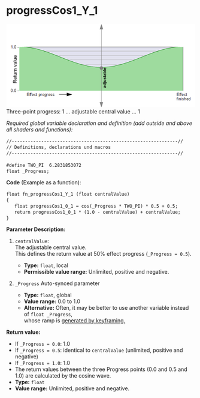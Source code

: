 # progressCos1_Y_1  
![](images/progressCos1_Y_1.png)  
Three-point progress: 1 ...  adjustable central value  ... 1  
  
*Required global variable declaration and definition (add outside and above all shaders and functions):*
```` Code
//--------------------------------------------------------------//
// Definitions, declarations und macros
//--------------------------------------------------------------//

#define TWO_PI  6.2831853072
float _Progress;
````
**Code** (Example as a function):  
```` Code
float fn_progressCos1_Y_1 (float centralValue)
{
   float progressCos1_0_1 = cos(_Progress * TWO_PI) * 0.5 + 0.5;
   return progressCos1_0_1 * (1.0 - centralValue) + centralValue;
}
````

**Parameter Description:**  
  
1. `centralValue`:  
   The adjustable central value.  
   This defines the return value at 50% effect progress  (`_Progress = 0.5`).  
   - **Type:** `float`, local   
   - **Permissible value range:** Unlimited, positive and negative.  
   
2. `_Progress`
   Auto-synced parameter
   - **Type:** `float`, global  
   - **Value range:** 0.0 to 1.0
   - **Alternative:** Often, it may be better to use another variable instead of `float _Progress`,  
      whose ramp is [generated by keyframing.](../Basics/Variables_etc/Auto_synced/_Progress.md)
    
**Return value:**
   - If `_Progress = 0.0`: 1.0  
   - If `_Progress = 0.5`: identical to `centralValue` (unlimited, positive and negative)  
   - If `_Progress = 1.0`: 1.0
   - The return values between the three Progress points (0.0 and 0.5 and 1.0) are calculated by the cosine wave.
   - **Type:** `float`   
   - **Value range:** Unlimited, positive and negative.  


